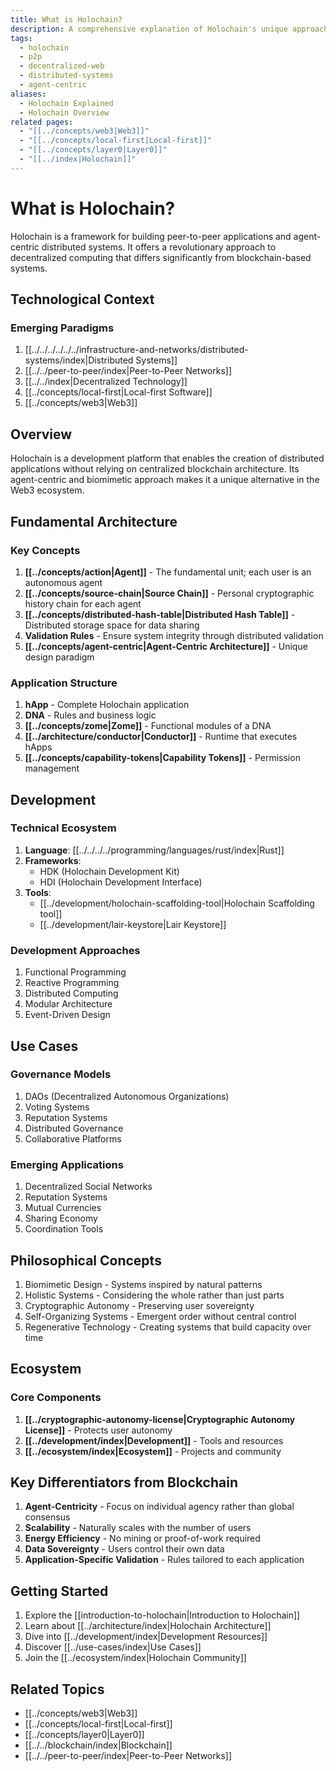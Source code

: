 ```yaml
---
title: What is Holochain?
description: A comprehensive explanation of Holochain's unique approach to distributed computing and its key differentiators
tags:
  - holochain
  - p2p
  - decentralized-web
  - distributed-systems
  - agent-centric
aliases:
  - Holochain Explained
  - Holochain Overview
related pages:
  - "[[../concepts/web3|Web3]]"
  - "[[../concepts/local-first|Local-first]]"
  - "[[../concepts/layer0|Layer0]]"
  - "[[../index|Holochain]]"
---
```


# What is Holochain?

Holochain is a framework for building peer-to-peer applications and agent-centric distributed systems. It offers a revolutionary approach to decentralized computing that differs significantly from blockchain-based systems.

## Technological Context

### Emerging Paradigms

1. [[../../../../../../infrastructure-and-networks/distributed-systems/index|Distributed Systems]]
2. [[../../peer-to-peer/index|Peer-to-Peer Networks]]
3. [[../../index|Decentralized Technology]]
4. [[../concepts/local-first|Local-first Software]]
5. [[../concepts/web3|Web3]]

## Overview

Holochain is a development platform that enables the creation of distributed applications without relying on centralized blockchain architecture. Its agent-centric and biomimetic approach makes it a unique alternative in the Web3 ecosystem.

## Fundamental Architecture

### Key Concepts

1. **[[../concepts/action|Agent]]** - The fundamental unit; each user is an autonomous agent
2. **[[../concepts/source-chain|Source Chain]]** - Personal cryptographic history chain for each agent
3. **[[../concepts/distributed-hash-table|Distributed Hash Table]]** - Distributed storage space for data sharing
4. **Validation Rules** - Ensure system integrity through distributed validation
5. **[[../concepts/agent-centric|Agent-Centric Architecture]]** - Unique design paradigm

### Application Structure

1. **hApp** - Complete Holochain application
2. **DNA** - Rules and business logic
3. **[[../concepts/zome|Zome]]** - Functional modules of a DNA
4. **[[../architecture/conductor|Conductor]]** - Runtime that executes hApps
5. **[[../concepts/capability-tokens|Capability Tokens]]** - Permission management

## Development

### Technical Ecosystem

1. **Language**: [[../../../../programming/languages/rust/index|Rust]]
2. **Frameworks**:
   - HDK (Holochain Development Kit)
   - HDI (Holochain Development Interface)
3. **Tools**:
   - [[../development/holochain-scaffolding-tool|Holochain Scaffolding tool]]
   - [[../development/lair-keystore|Lair Keystore]]

### Development Approaches

1. Functional Programming
2. Reactive Programming
3. Distributed Computing
4. Modular Architecture
5. Event-Driven Design

## Use Cases

### Governance Models

1. DAOs (Decentralized Autonomous Organizations)
2. Voting Systems
3. Reputation Systems
4. Distributed Governance
5. Collaborative Platforms

### Emerging Applications

1. Decentralized Social Networks
2. Reputation Systems
3. Mutual Currencies
4. Sharing Economy
5. Coordination Tools

## Philosophical Concepts

1. Biomimetic Design - Systems inspired by natural patterns
2. Holistic Systems - Considering the whole rather than just parts
3. Cryptographic Autonomy - Preserving user sovereignty
4. Self-Organizing Systems - Emergent order without central control
5. Regenerative Technology - Creating systems that build capacity over time

## Ecosystem

### Core Components

1. **[[../cryptographic-autonomy-license|Cryptographic Autonomy License]]** - Protects user autonomy
2. **[[../development/index|Development]]** - Tools and resources
3. **[[../ecosystem/index|Ecosystem]]** - Projects and community

## Key Differentiators from Blockchain

1. **Agent-Centricity** - Focus on individual agency rather than global consensus
2. **Scalability** - Naturally scales with the number of users
3. **Energy Efficiency** - No mining or proof-of-work required
4. **Data Sovereignty** - Users control their own data
5. **Application-Specific Validation** - Rules tailored to each application

## Getting Started

1. Explore the [[introduction-to-holochain|Introduction to Holochain]]
2. Learn about [[../architecture/index|Holochain Architecture]]
3. Dive into [[../development/index|Development Resources]]
4. Discover [[../use-cases/index|Use Cases]]
5. Join the [[../ecosystem/index|Holochain Community]]

## Related Topics

- [[../concepts/web3|Web3]]
- [[../concepts/local-first|Local-first]]
- [[../concepts/layer0|Layer0]]
- [[../../blockchain/index|Blockchain]]
- [[../../peer-to-peer/index|Peer-to-Peer Networks]]
